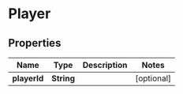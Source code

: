 
# Player

## Properties
Name | Type | Description | Notes
------------ | ------------- | ------------- | -------------
**playerId** | **String** |  |  [optional]



